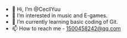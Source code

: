 - 👋 Hi, I’m @CecilYuu
- 👀 I’m interested in music and E-games.
- 🌱 I’m currently learning basic coding of Git.
- 📫 How to reach me - 1500458242@qq.com

<!---
CecilYuu/CecilYuu is a ✨ special ✨ repository because its `README.md` (this file) appears on your GitHub profile.
You can click the Preview link to take a look at your changes.
--->
